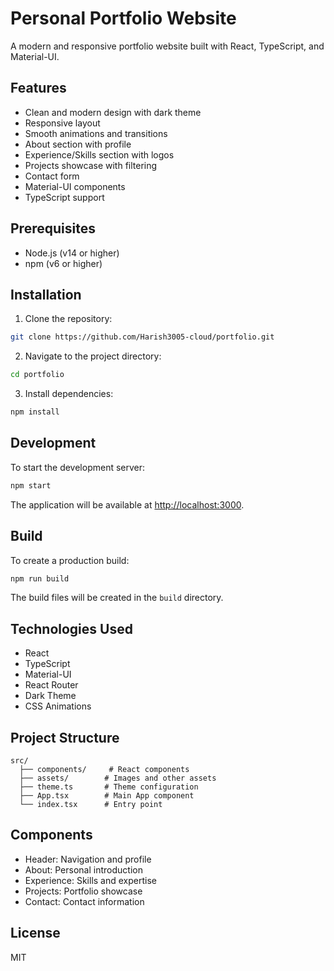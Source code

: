 # Personal Portfolio Website

A modern and responsive portfolio website built with React, TypeScript, and Material-UI.

## Features

- Clean and modern design with dark theme
- Responsive layout
- Smooth animations and transitions
- About section with profile
- Experience/Skills section with logos
- Projects showcase with filtering
- Contact form
- Material-UI components
- TypeScript support

## Prerequisites

- Node.js (v14 or higher)
- npm (v6 or higher)

## Installation

1. Clone the repository:
```bash
git clone https://github.com/Harish3005-cloud/portfolio.git
```

2. Navigate to the project directory:
```bash
cd portfolio
```

3. Install dependencies:
```bash
npm install
```

## Development

To start the development server:

```bash
npm start
```

The application will be available at [http://localhost:3000](http://localhost:3000).

## Build

To create a production build:

```bash
npm run build
```

The build files will be created in the `build` directory.

## Technologies Used

- React
- TypeScript
- Material-UI
- React Router
- Dark Theme
- CSS Animations

## Project Structure

```
src/
  ├── components/     # React components
  ├── assets/        # Images and other assets
  ├── theme.ts       # Theme configuration
  ├── App.tsx        # Main App component
  └── index.tsx      # Entry point
```

## Components

- Header: Navigation and profile
- About: Personal introduction
- Experience: Skills and expertise
- Projects: Portfolio showcase
- Contact: Contact information

## License

MIT
